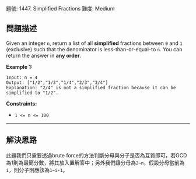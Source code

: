 題號: 1447. Simplified Fractions
難度: Medium

## 問題描述

Given an integer `n`, return a list of all **simplified** fractions between `0` and `1` (exclusive) such that the denominator is less-than-or-equal-to `n`. You can return the answer in **any order**.

**Example 1:**
```
Input: n = 4
Output: ["1/2","1/3","1/4","2/3","3/4"]
Explanation: "2/4" is not a simplified fraction because it can be simplified to "1/2".
```

**Constraints:**

- `1 <= n <= 100`

---
## 解決思路

此題我們只需要透過brute force的方法判斷分母與分子是否為互質即可，若GCD為1則為最簡分數，將其放入置解答中；另外我們讓分母為`2~n`，假設分母當前為`i`，則分子則應該為`1~i-1`。